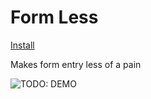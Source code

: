 # Form Less

[Install](https://github.com/iamogbz/oh-my-scripts/raw/master/dist/form-less.user.js)

Makes form entry less of a pain

![TODO: DEMO](DEMO.GIF)
